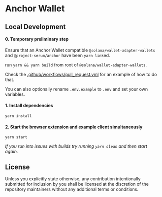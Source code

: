 # Anchor Wallet

## Local Development

#### 0. Temporary preliminary step

Ensure that an Anchor Wallet compatible `@solana/wallet-adapter-wallets` and `@project-serum/anchor` have been `yarn link`ed.

run `yarn && yarn build` from root of `@solana/wallet-adapter-wallets`.

Check the [.github/workflows/pull_request.yml](.github/workflows/pull_request.yml) for an example of how to do that.

You can also optionally rename `.env.example` to `.env` and set your own variables.

#### 1. Install dependencies

`yarn install`

#### 2. Start the [browser extension](packages/extension) and [example client](packages/example-client) simultaneously

`yarn start`

_If you run into issues with builds try running `yarn clean` and then start again._

## License

Unless you explicitly state otherwise, any contribution intentionally submitted for inclusion by you shall be licensed at the discretion of the repository maintainers without any additional terms or conditions.
